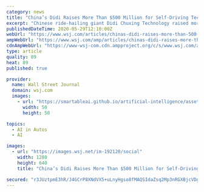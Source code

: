```yaml
---
category: news
title: "China’s Didi Raises More Than $500 Million for Self-Driving Tech"
excerpt: "Chinese ride-hailing giant Didi Chuxing Technology raised more than $500 million in a funding round led by SoftBank Group for its autonomous driving subsidiary, as it competes with well-backed U.S. startups over self-driving technology."
publishedDateTime: 2020-05-29T12:10:00Z
webUrl: "https://www.wsj.com/articles/chinas-didi-raises-more-than-500-million-for-self-driving-tech-11590753837"
ampWebUrl: "https://www.wsj.com/amp/articles/chinas-didi-raises-more-than-500-million-for-self-driving-tech-11590753837"
cdnAmpWebUrl: "https://www-wsj-com.cdn.ampproject.org/c/s/www.wsj.com/amp/articles/chinas-didi-raises-more-than-500-million-for-self-driving-tech-11590753837"
type: article
quality: 89
heat: 89
published: true

provider:
  name: Wall Street Journal
  domain: wsj.com
  images:
    - url: "https://smartableai.github.io/artificial-intelligence/assets/images/organizations/wsj.com-50x50.jpg"
      width: 50
      height: 50

topics:
  - AI in Autos
  - AI

images:
  - url: "https://images.wsj.net/im-192120/social"
    width: 1280
    height: 640
    title: "China’s Didi Raises More Than $500 Million for Self-Driving Tech"

secured: "r3JUztpmE3hR/J4GCrP8XNdVX5+uLnyHgso8fMAQSIdaZsq2Mp3nRGXBjcVDg4YZD5Pxhaasu0p3KlFy9nW5mZsorePiB4UhYlIiuy0NsIkLUPMnSF0TKdBN2M2Hj6GkyeR3dtKfP2PSrNbt3SXECCBUVGY6z8mFoH3pREM1VZTrwfwmeU81hR5n4MDf/z5hmH4/ogHYFjyrzDIC+q07XSM6dgkqPnYGef6gAWn6p9dqCvgfxTVJWhnMJ8mxYbIUgfMKL3m91hMzpBawt0RSTI6ZacLixeeUju0YrTeLyR7X9jBwpjmC20MnsOsV/RsViABTvk9zWGpooyMpCrc8EDpyygP5+UXIes/KOS4UZy21FI445wMUmdtFcvuIUzyuMYfYGMUx/WxqDLvDQupeAlgTu8DTB3NML7R2+G/guC9GMELB2N4kT97T9MqwjHrH01m45yMItqXGQ9L+6K+pWu5n+QVqJKV57Tfx+njNf9A=;mV2/YJeSi2vPMltoC//gQg=="
---
```


